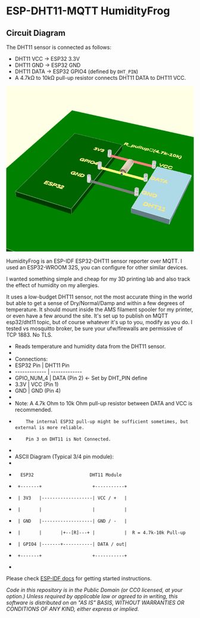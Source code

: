 ESP-DHT11-MQTT HumidityFrog
===========================

## Circuit Diagram

The DHT11 sensor is connected as follows:

*   DHT11 VCC -> ESP32 3.3V
*   DHT11 GND -> ESP32 GND
*   DHT11 DATA -> ESP32 GPIO4 (defined by `DHT_PIN`)
*   A 4.7kΩ to 10kΩ pull-up resistor connects DHT11 DATA to DHT11 VCC.

![Circuit Diagram](dht11_circuit.png)



HumidityFrog is an ESP-IDF ESP32-DHT11 sensor reporter over MQTT. I used an ESP32-WROOM 32S, you can configure for other similar devices.

I wanted something simple and cheap for my 3D printing lab and also track the effect of humidity on my allergies.

It uses a low-budget DHT11 sensor, not the most accurate thing in the world but able to get a sense of Dry/Normal/Damp and within a few degrees of temperature. It should mount inside the AMS filament spooler for my printer, or even have a few around the site. It's set up to publish on MQTT esp32/dht11 topic, but of course whatever it's up to you, modify as you do. I tested vs mosquitto broker, be sure your ufw/firewalls are permissive of TCP 1883. No TLS. 


 * Reads temperature and humidity data from the DHT11 sensor.
 *
 * Connections:
 *   ESP32 Pin   |   DHT11 Pin
 * ------------- | -------------
 *    GPIO_NUM_4 |   DATA (Pin 2)  <- Set by DHT_PIN define
 *    3.3V       |   VCC (Pin 1)
 *    GND        |   GND (Pin 4)
 *
 *   Note: A 4.7k Ohm to 10k Ohm pull-up resistor between DATA and VCC is recommended.
 *         The internal ESP32 pull-up might be sufficient sometimes, but external is more reliable.
 *         Pin 3 on DHT11 is Not Connected.
 *
 * ASCII Diagram (Typical 3/4 pin module):
 *
 *       ESP32                     DHT11 Module
 *      +-------+                   +-----------+
 *      | 3V3   |-------------------| VCC / +   |
 *      |       |                   |           |
 *      | GND   |-------------------| GND / -   |
 *      |       |       |+--[R]---+ |           |  R = 4.7k-10k Pull-up
 *      | GPIO4 |-------+-----------| DATA / out|
 *      +-------+                   +-----------+
 *



Please check [ESP-IDF docs](https://docs.espressif.com/projects/esp-idf/en/latest/get-started/index.html) for getting started instructions.

*Code in this repository is in the Public Domain (or CC0 licensed, at your option.)
Unless required by applicable law or agreed to in writing, this
software is distributed on an "AS IS" BASIS, WITHOUT WARRANTIES OR
CONDITIONS OF ANY KIND, either express or implied.*
